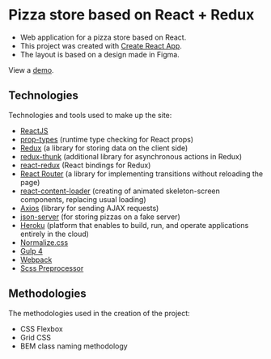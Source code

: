 # Pizza store based on React + Redux

* Web application for a pizza store based on React.
* This project was created with <a href="https://github.com/facebook/create-react-app" target="_blank">Create React App</a>.
* The layout is based on a design made in Figma.

View a <a href="https://pizza-shop-on-react.herokuapp.com" target="_blank">demo</a>.

## Technologies

Technologies and tools used to make up the site:

* <a href="https://ru.reactjs.org" target="_blank">ReactJS</a>
* <a href="https://github.com/facebook/prop-types" target="_blank">prop-types</a> (runtime type checking for React props)
* <a href="https://redux.js.org" target="_blank">Redux</a> (a library for storing data on the client side)
* <a href="https://github.com/reduxjs/redux-thunk" target="_blank">redux-thunk</a> (additional library for asynchronous actions in Redux)
* <a href="https://github.com/reduxjs/react-redux" target="_blank">react-redux</a> (React bindings for Redux)
* <a href="https://reactrouter.com" target="_blank">React Router</a> (a library for implementing transitions without reloading the page)
* <a href="https://skeletonreact.com" target="_blank">react-content-loader</a> (creating of animated skeleton-screen components, replacing usual loading)
* <a href="https://github.com/axios/axios" target="_blank">Axios</a> (library for sending AJAX requests)
* <a href="https://github.com/typicode/json-server" target="_blank">json-server</a> (for storing pizzas on a fake server)
* <a href="https://www.heroku.com" target="_blank">Heroku</a> (platform that enables to build, run, and operate applications entirely in the cloud)
* <a href="https://necolas.github.io/normalize.css/" target="_blank">Normalize.css</a>
* <a href="https://gulpjs.com" target="_blank">Gulp 4</a>
* <a href="https://webpack.js.org" target="_blank">Webpack</a>
* <a href="https://sass-scss.ru" target="_blank">Scss Preprocessor</a>

## Methodologies

The methodologies used in the creation of the project:

* CSS Flexbox
* Grid CSS
* BEM class naming methodology
